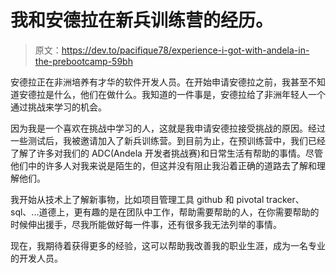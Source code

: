 # 我和安德拉在新兵训练营的经历。

> 原文：<https://dev.to/pacifique78/experience-i-got-with-andela-in-the-prebootcamp-59bh>

安德拉正在非洲培养有才华的软件开发人员。在开始申请安德拉之前，我甚至不知道安德拉是什么，他们在做什么。我知道的一件事是，安德拉给了非洲年轻人一个通过挑战来学习的机会。

因为我是一个喜欢在挑战中学习的人，这就是我申请安德拉接受挑战的原因。经过一些测试后，我被邀请加入了新兵训练营。到目前为止，在预训练营中，我们已经了解了许多对我们的 ADC(Andela 开发者挑战赛)和日常生活有帮助的事情。尽管他们中的许多人对我来说是陌生的，但这并没有阻止我沿着正确的道路去了解和理解他们。

我开始从技术上了解新事物，比如项目管理工具 github 和 pivotal tracker、sql、...道德上，更有趣的是在团队中工作，帮助需要帮助的人，在你需要帮助的时候伸出援手，尽我所能做好每一件事，还有很多我无法列举的事情。

现在，我期待着获得更多的经验，这可以帮助我改善我的职业生涯，成为一名专业的开发人员。